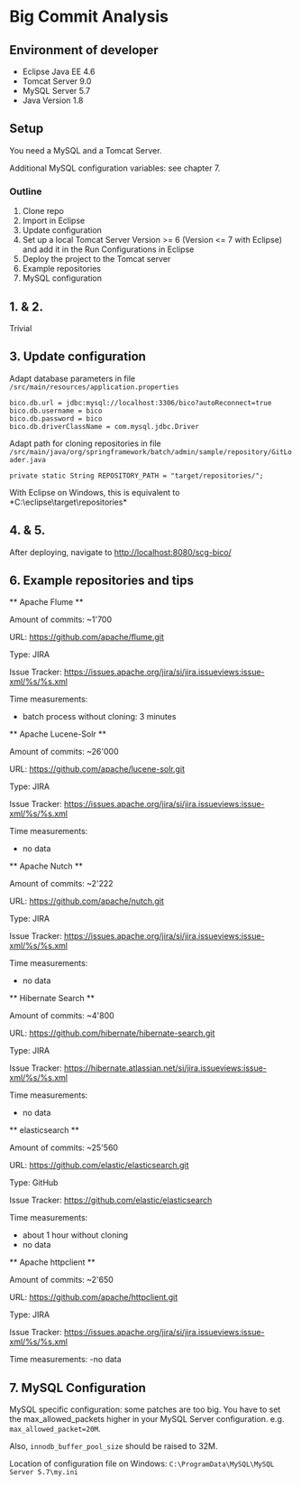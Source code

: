 # Big Commit Analysis #

## Environment of developer ##
- Eclipse Java EE 4.6
- Tomcat Server 9.0
- MySQL Server 5.7
- Java Version 1.8

## Setup ##

You need a MySQL and a Tomcat Server.

Additional MySQL configuration variables: see chapter 7.

### Outline ###

1. Clone repo
2. Import in Eclipse
3. Update configuration
4. Set up a local Tomcat Server Version >= 6 (Version <= 7 with Eclipse) and add it in the Run Configurations in Eclipse
5. Deploy the project to the Tomcat server
6. Example repositories
7. MySQL configuration

## 1. & 2. ##
Trivial
## 3. Update configuration ##
Adapt database parameters in file
`/src/main/resources/application.properties`


	bico.db.url = jdbc:mysql://localhost:3306/bico?autoReconnect=true
	bico.db.username = bico
	bico.db.password = bico
	bico.db.driverClassName = com.mysql.jdbc.Driver


Adapt path for cloning repositories in file
`/src/main/java/org/springframework/batch/admin/sample/repository/GitLoader.java`

	private static String REPOSITORY_PATH = "target/repositories/";

With Eclipse on Windows, this is equivalent to *C:\eclipse\target\repositories\*

## 4. & 5. ##
After deploying, navigate to [http://localhost:8080/scg-bico/](http://localhost:8080/scg-bico/)

## 6. Example repositories and tips ##

** Apache Flume **

Amount of commits: ~1'700

URL: https://github.com/apache/flume.git

Type: JIRA

Issue Tracker: https://issues.apache.org/jira/si/jira.issueviews:issue-xml/%s/%s.xml

Time measurements:
- batch process without cloning: 3 minutes

** Apache Lucene-Solr **

Amount of commits: ~26'000

URL: https://github.com/apache/lucene-solr.git

Type: JIRA

Issue Tracker: https://issues.apache.org/jira/si/jira.issueviews:issue-xml/%s/%s.xml

Time measurements:
- no data

** Apache Nutch **

Amount of commits: ~2'222

URL: https://github.com/apache/nutch.git

Type: JIRA

Issue Tracker: https://issues.apache.org/jira/si/jira.issueviews:issue-xml/%s/%s.xml

Time measurements:
- no data

** Hibernate Search **

Amount of commits: ~4'800

URL: https://github.com/hibernate/hibernate-search.git

Type: JIRA

Issue Tracker: https://hibernate.atlassian.net/si/jira.issueviews:issue-xml/%s/%s.xml

Time measurements:
- no data

** elasticsearch **

Amount of commits: ~25'560

URL: https://github.com/elastic/elasticsearch.git

Type: GitHub

Issue Tracker: https://github.com/elastic/elasticsearch 

Time measurements:
- about 1 hour without cloning
- no data

** Apache httpclient **

Amount of commits: ~2'650 

URL: https://github.com/apache/httpclient.git

Type: JIRA

Issue Tracker: https://issues.apache.org/jira/si/jira.issueviews:issue-xml/%s/%s.xml

Time measurements:
-no data

## 7. MySQL Configuration ##
MySQL specific configuration: some patches are too big. You have to set the max_allowed_packets higher in your MySQL Server configuration. e.g. `max_allowed_packet=20M`.

Also, `innodb_buffer_pool_size` should be raised to 32M.

Location of configuration file on Windows: `C:\ProgramData\MySQL\MySQL Server 5.7\my.ini`
